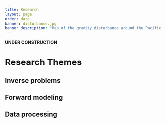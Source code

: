 ```yaml
---
title: Research
layout: page
order: date
banner: disturbance.jpg
banner_description: "Map of the gravity disturbance around the Pacific Ocean."
---
```


**UNDER CONSTRUCTION**

# Research Themes

## Inverse problems

## Forward modeling

## Data processing
